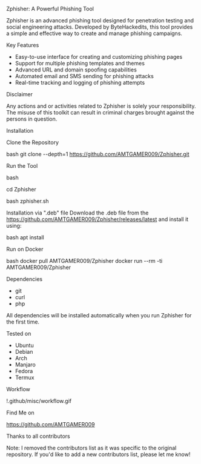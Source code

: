 Zphisher: A Powerful Phishing Tool

Zphisher is an advanced phishing tool designed for penetration testing and social engineering attacks. Developed by ByteHackedits, this tool provides a simple and effective way to create and manage phishing campaigns.

Key Features

- Easy-to-use interface for creating and customizing phishing pages
- Support for multiple phishing templates and themes
- Advanced URL and domain spoofing capabilities
- Automated email and SMS sending for phishing attacks
- Real-time tracking and logging of phishing attempts

Disclaimer

Any actions and or activities related to Zphisher is solely your responsibility. The misuse of this toolkit can result in criminal charges brought against the persons in question.

Installation

Clone the Repository

bash
git clone --depth=1 https://github.com/AMTGAMER009/Zphisher.git


Run the Tool


bash

cd Zphisher

bash zphisher.sh


Installation via ".deb" file
Download the .deb file from the https://github.com/AMTGAMER009/Zphisher/releases/latest and install it using:


bash
apt install <your path to deb file>


Run on Docker

bash
docker pull AMTGAMER009/Zphisher
docker run --rm -ti AMTGAMER009/Zphisher


Dependencies

- git
- curl
- php

All dependencies will be installed automatically when you run Zphisher for the first time.

Tested on

- Ubuntu
- Debian
- Arch
- Manjaro
- Fedora
- Termux

Workflow

!.github/misc/workflow.gif

Find Me on

https://github.com/AMTGAMER009

Thanks to all contributors

Note: I removed the contributors list as it was specific to the original repository. If you'd like to add a new contributors list, please let me know!
